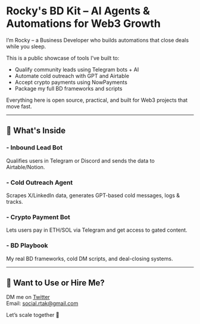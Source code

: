 # Rocky's BD Kit – AI Agents & Automations for Web3 Growth

I’m Rocky – a Business Developer who builds automations that close deals while you sleep.

This is a public showcase of tools I've built to:
- Qualify community leads using Telegram bots + AI
- Automate cold outreach with GPT and Airtable
- Accept crypto payments using NowPayments
- Package my full BD frameworks and scripts

Everything here is open source, practical, and built for Web3 projects that move fast.

---

## 🔧 What's Inside

### - Inbound Lead Bot
Qualifies users in Telegram or Discord and sends the data to Airtable/Notion.

### - Cold Outreach Agent
Scrapes X/LinkedIn data, generates GPT-based cold messages, logs & tracks.

### - Crypto Payment Bot
Lets users pay in ETH/SOL via Telegram and get access to gated content.

### - BD Playbook
My real BD frameworks, cold DM scripts, and deal-closing systems.

---

## 🧩 Want to Use or Hire Me?

DM me on [Twitter](https://x.com/Rocky_AMG)  
Email: social.rtak@gmail.com

Let’s scale together 💼
